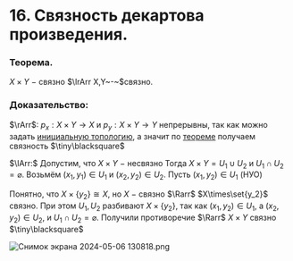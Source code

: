 # 16. Связность декартова произведения.

### Теорема.
$X\times Y~-~$связно $\lrArr X,Y~-~$связно.

### Доказательство:
$\rArr$:
$p_x:X\times Y\to X$ и $p_y:X\times Y\to Y$ непрерывны, так как можно задать [инициальную топологию](18-03-24.md), а значит по [теореме](08-04-24.md) получаем связность  $\tiny\blacksquare$

$\lArr:$ 
Допустим, что $X\times Y~-~$несвязно
Тогда $X\times Y=U_1\cup U_2$ и $U_1\cap U_2=\varnothing$.
Возьмём $(x_1,y_1)\in U_1$ и $(x_2,y_2)\in U_2$.
Пусть $(x_1,y_2)\in U_1$ (НУО)

Понятно, что $X\times \{y_2\}\cong X$, но $X~-~$связно $\Rarr$ $X\times\set{y_2}$ связно.
При этом $U_1,U_2$ разбивают $X\times \{y_2\}$, так
как $(x_1,y_2)\in U_1$, а $(x_2,y_2)\in U_2$, и $U_1\cap U_2=\varnothing$.
Получили противоречие $\Rarr$ $X\times Y$ связно  $\tiny\blacksquare$

![Снимок экрана 2024-05-06 130818.png](%D0%A1%D0%BD%D0%B8%D0%BC%D0%BE%D0%BA_%D1%8D%D0%BA%D1%80%D0%B0%D0%BD%D0%B0_2024-05-06_130818.png)